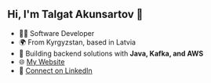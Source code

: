 ## Hi, I'm Talgat Akunsartov 👋

- 🧑‍💻 Software Developer
- 🌍 From Kyrgyzstan, based in Latvia
- 🚀 Building backend solutions with **Java, Kafka, and AWS**
- 🌐 [My Website](https://talgat.io)
- 💼 [Connect on LinkedIn](https://www.linkedin.com/in/talgat-akunsartov/)

